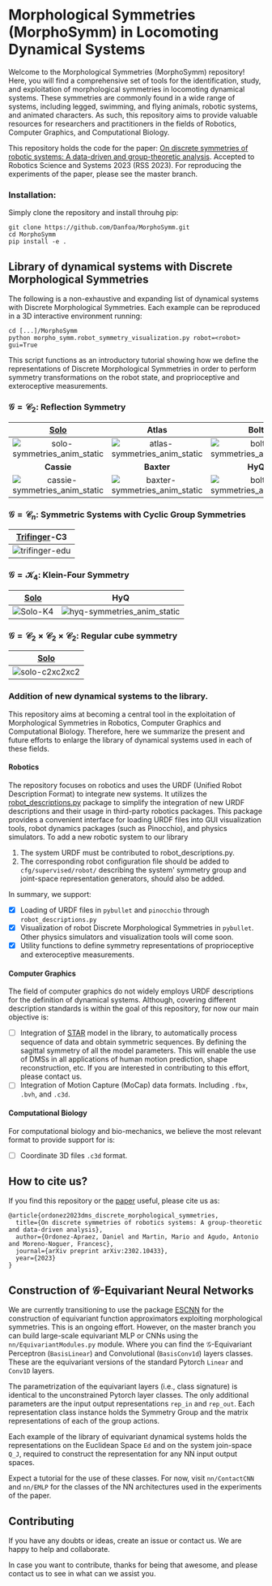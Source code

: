 # Morphological Symmetries (MorphoSymm) in Locomoting Dynamical Systems


Welcome to the Morphological Symmetries (MorphoSymm) repository! Here, you will find a comprehensive set of tools for the identification, study, and exploitation of morphological symmetries in locomoting dynamical systems. These symmetries are commonly found in a wide range of systems, including legged, swimming, and flying animals, robotic systems, and animated characters. As such, this repository aims to provide valuable resources for researchers and practitioners in the fields of Robotics, Computer Graphics, and Computational Biology.



This repository holds the code for the paper: [On discrete symmetries of robotic systems: A data-driven and group-theoretic analysis](https://scholar.google.it/scholar?q=on+discrete+symmetries+of+robotic+systems:+a+data-driven+and+group-theoretic+analysis&hl=en&as_sdt=0&as_vis=1&oi=scholart). 
Accepted to Robotics Science and Systems 2023 (RSS 2023). For reproducing the experiments of the paper, please see the master branch.
### Installation:
Simply clone the repository and install throuhg pip:
```
git clone https://github.com/Danfoa/MorphoSymm.git
cd MorphoSymm
pip install -e .
```
## Library of dynamical systems with Discrete Morphological Symmetries 
The following is a non-exhaustive and expanding list of dynamical systems with Discrete Morphological Symmetries. Each example can be
reproduced in a 3D interactive environment running:
```
cd [...]/MorphoSymm
python morpho_symm.robot_symmetry_visualization.py robot=<robot> gui=True 
```
This script functions as an introductory tutorial showing how we define the representations of Discrete Morphological Symmetries in order to perform symmetry transformations on the robot state, and proprioceptive and exteroceptive measurements.
### $\mathcal{G}=\mathcal{C}_2$: Reflection Symmetry
|               [Solo](https://open-dynamic-robot-initiative.github.io/)  	               |                                                                Atlas   	                                                                |                                      Bolt   	                                       |                                                                A1 	                                                                |   
|:---------------------------------------------------------------------------------------:|:---------------------------------------------------------------------------------------------------------------------------------------:|:-----------------------------------------------------------------------------------:|:----------------------------------------------------------------------------------------------------------------------------------:|
|   ![solo-symmetries_anim_static](paper/animations/solo-C2-symmetries_anim_static.gif)   | 	 ![atlas-symmetries_anim_static](https://user-images.githubusercontent.com/8356912/200183197-94242c57-bd9d-41cb-8a0b-509dceef5cb9.gif) | ![bolt-symmetries_anim_static](paper/animations/bolt-C2-symmetries_anim_static.gif) | ![a1-symmetries_anim_static](https://user-images.githubusercontent.com/8356912/203263932-1258a540-41d9-4b3d-9eb3-b67a840a7f5a.gif) | 	        
 |                                     **Cassie**   	                                      |                                                             **Baxter**   	                                                              |                                     **HyQ**  	                                      |                                                                ---	                                                                |   
| ![cassie-symmetries_anim_static](paper/animations/cassie-C2-symmetries_anim_static.gif) |                         ![baxter-symmetries_anim_static](paper/animations/baxter-C2-symmetries_anim_static.gif)                         | ![bolt-symmetries_anim_static](paper/animations/hyq-C2-symmetries_anim_static.gif)  |

### $\mathcal{G}=\mathcal{C}_n$: Symmetric Systems with Cyclic Group Symmetries 
|       [Trifinger](https://sites.google.com/view/trifinger/home-page)-C3 	       |   
|:-------------------------------------------------------------------------------:|
| 	![trifinger-edu](paper/animations/trifinger_edu-C3-symmetries_anim_static.gif) | 	        

### $\mathcal{G}=\mathcal{K}_4$: Klein-Four Symmetry
| [Solo](https://open-dynamic-robot-initiative.github.io/)|                                          HyQ 	                                          |   
|:---------------------------------------------------------------------------------------------------------------:|:---------------------------------------------------------------------------------------:|
|                      	![Solo-K4](paper/animations/solo-Klein4-symmetries_anim_static.gif)                       | 	 ![hyq-symmetries_anim_static](paper/animations/hyq-Klein4-symmetries_anim_static.gif) | 	        

### $\mathcal{G}=\mathcal{C}_2\times\mathcal{C}_2\times\mathcal{C}_2$: Regular cube symmetry 
|                              [Solo](https://open-dynamic-robot-initiative.github.io/) 	                              |   
|:--------------------------------------------------------------------------------------------------------------------:|
|                     	![solo-c2xc2xc2](paper/animations/solo-C2xC2xC2-symmetries_anim_static.gif)                     | 	        

### Addition of new dynamical systems to the library.

This repository aims at becoming a central tool in the exploitation of Morphological Symmetries in Robotics, Computer Graphics and Computational Biology.
Therefore, here we summarize the present and future efforts to enlarge the library of dynamical systems used in each of these fields.

#### Robotics
The repository focuses on robotics and uses the URDF (Unified Robot Description Format) to integrate new systems. 
It utilizes the [robot_descriptions.py](https://github.com/robot-descriptions/robot_descriptions.py) package to simplify the integration of new URDF descriptions and their usage in 
third-party robotics packages. This package provides a convenient interface for loading URDF files into GUI 
visualization tools, robot dynamics packages (such as Pinocchio), and physics simulators. To add a new robotic system to our library
1. The system URDF must be contributed to robot_descriptions.py.
2. The corresponding robot configuration file should be added to `cfg/supervised/robot/` describing the system' symmetry group and joint-space representation generators, should also be added.

In summary, we support:

- [x] Loading of URDF files in `pybullet` and `pinocchio` through `robot_descriptions.py` 
- [x] Visualization of robot Discrete Morphological Symmetries in `pybullet`. Other physics simulators and visualization tools will come soon. 
- [x] Utility functions to define symmetry representations of proprioceptive and exteroceptive measurements.

#### Computer Graphics

The field of computer graphics do not widely employs URDF descriptions for the definition of dynamical systems. Although, covering different description standards is within the goal of this repository, 
for now our main objective is:

- [ ] Integration of [STAR](https://star.is.tue.mpg.de/) model in the library, to automatically process sequence of data and obtain symmetric sequences. 
By defining the sagittal symmetry of all the model parameters. This will enable the use of DMSs in all applications of human motion prediction, shape reconstruction, etc. 
If you are interested in contributing to this effort, please contact us.
- [ ] Integration of Motion Capture (MoCap) data formats. Including `.fbx`, `.bvh`, and `.c3d`. 

#### Computational Biology

For computational biology and bio-mechanics, we believe the most relevant format to provide support for is:
- [ ] Coordinate 3D files `.c3d` format. 

## How to cite us?
If you find this repository or the [paper](https://scholar.google.it/scholar?q=on+discrete+symmetries+of+robotic+systems:+a+data-driven+and+group-theoretic+analysis&hl=en&as_sdt=0&as_vis=1&oi=scholart) useful, please cite us as:
```
@article{ordonez2023dms_discrete_morphological_symmetries,
  title={On discrete symmetries of robotics systems: A group-theoretic and data-driven analysis},
  author={Ordonez-Apraez, Daniel and Martin, Mario and Agudo, Antonio and Moreno-Noguer, Francesc},
  journal={arXiv preprint arXiv:2302.10433},
  year={2023}
}
```

## Construction of $\mathcal{G}$-Equivariant Neural Networks

We are currently transitioning to use the package [ESCNN](https://github.com/QUVA-Lab/escnn) for the construction of 
equivariant function approximators exploiting morphological symmetries. This is an ongoing effort. However, on the master branch 
you can build large-scale equivariant MLP or CNNs using the `nn/EquivariantModules.py` module. Where you can find the $\mathcal{G}$-Equivariant Perceptron (`BasisLinear`) and Convolutional (`BasisConv1d`) layers classes. 
These are the equivariant versions of the standard Pytorch `Linear` and `Conv1D` layers. 

The parametrization of the equivariant layers (i.e., class signature) is identical to the unconstrained Pytorch layer classes.
The only additional parameters are the input output representations `rep_in` and `rep_out`. 
Each representation class instance holds the Symmetry Group and the matrix representations of each of the group actions.

Each example of the library of equivariant dynamical systems holds the representations on the Euclidean Space `Ed` and 
on the system join-space `Q_J`, required to construct the representation for any NN input output spaces.

Expect a tutorial for the use of these classes. For now, visit `nn/ContactCNN` and `nn/EMLP` for the classes of the 
NN architectures used in the experiments of the paper.

## Contributing

If you have any doubts or ideas, create an issue or contact us. We are happy to help and collaborate.

In case you want to contribute, thanks for being that awesome, and please contact us to see in what can we assist you. 